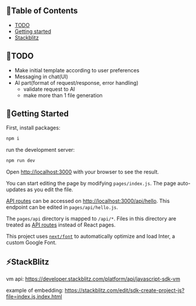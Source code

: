﻿## 📝Table of Contents
- [TODO](#todo)
- [Getting started](#getting_started)
- [Stackblitz](#stackblitz)

## 🧠TODO <a name = "todo"></a>
- Make initial template according to user preferences
- Messaging in chat(UI)
- AI part(format of request/response, error handling)
  - validate request to AI
  - make more than 1 file generation

## 🏁Getting Started <a name = "getting_started"></a>
First, install packages:
```bash
npm i
```
run the development server:
```bash
npm run dev
```

Open [http://localhost:3000](http://localhost:3000) with your browser to see the result.

You can start editing the page by modifying `pages/index.js`. The page auto-updates as you edit the file.

[API routes](https://nextjs.org/docs/api-routes/introduction) can be accessed on [http://localhost:3000/api/hello](http://localhost:3000/api/hello). This endpoint can be edited in `pages/api/hello.js`.

The `pages/api` directory is mapped to `/api/*`. Files in this directory are treated as [API routes](https://nextjs.org/docs/api-routes/introduction) instead of React pages.

This project uses [`next/font`](https://nextjs.org/docs/basic-features/font-optimization) to automatically optimize and load Inter, a custom Google Font.

## ⚡StackBlitz <a name = "stackblitz"></a>
vm api:
https://developer.stackblitz.com/platform/api/javascript-sdk-vm

example of embedding:
https://stackblitz.com/edit/sdk-create-project-js?file=index.js,index.html
